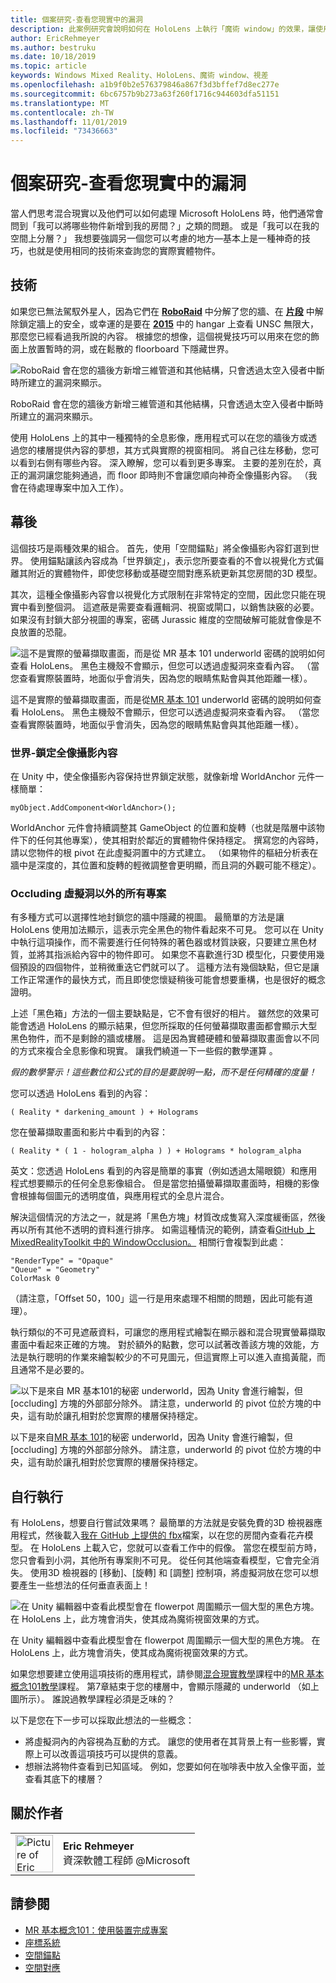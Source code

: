 ```yaml
---
title: 個案研究-查看您現實中的漏洞
description: 此案例研究會說明如何在 HoloLens 上執行「魔術 window」的效果，讓使用者可以在背景牆後方、樓層下，以及在其實際環境內的虛擬空缺中查看。
author: EricRehmeyer
ms.author: bestruku
ms.date: 10/18/2019
ms.topic: article
keywords: Windows Mixed Reality、HoloLens、魔術 window、視差
ms.openlocfilehash: a1b9f0b2e576379846a867f3d3bffef7d8ec277e
ms.sourcegitcommit: 6bc6757b9b273a63f260f1716c944603dfa51151
ms.translationtype: MT
ms.contentlocale: zh-TW
ms.lasthandoff: 11/01/2019
ms.locfileid: "73436663"
---
```

# <a name="case-study---looking-through-holes-in-your-reality"></a>個案研究-查看您現實中的漏洞

當人們思考混合現實以及他們可以如何處理 Microsoft HoloLens 時，他們通常會問到「我可以將哪些物件新增到我的房間？」之類的問題。 或是「我可以在我的空間上分層？」 我想要強調另一個您可以考慮的地方—基本上是一種神奇的技巧，也就是使用相同的技術來查詢您的實際實體物件。

## <a name="the-tech"></a>技術

如果您已無法駕馭外星人，因為它們在 **[RoboRaid](https://www.youtube.com/watch?v=Hf9qkURqtbM)** 中分解了您的牆、在 **[片段](case-study-creating-an-immersive-experience-in-fragments.md)** 中解除鎖定牆上的安全，或幸運的是要在 **[2015](https://www.youtube.com/watch?v=QDw5QjDtFy8)** 中的 hangar 上查看 UNSC 無限大，那麼您已經看過我所說的內容。 根據您的想像，這個視覺技巧可以用來在您的飾面上放置暫時的洞，或在鬆散的 floorboard 下隱藏世界。

![RoboRaid 會在您的牆後方新增三維管道和其他結構，只會透過太空入侵者中斷時所建立的漏洞來顯示。](images/roboraid-640px.png)

RoboRaid 會在您的牆後方新增三維管道和其他結構，只會透過太空入侵者中斷時所建立的漏洞來顯示。

使用 HoloLens 上的其中一種獨特的全息影像，應用程式可以在您的牆後方或透過您的樓層提供內容的夢想，其方式與實際的視窗相同。 將自己往左移動，您可以看到右側有哪些內容。 深入瞭解，您可以看到更多專案。 主要的差別在於，真正的漏洞讓您能夠通過，而 floor 即時則不會讓您順向神奇全像攝影內容。 （我會在待處理專案中加入工作）。

## <a name="behind-the-scenes"></a>幕後

這個技巧是兩種效果的組合。 首先，使用「空間錨點」將全像攝影內容釘選到世界。 使用錨點讓該內容成為「世界鎖定」，表示您所要查看的不會以視覺化方式偏離其附近的實體物件，即使您移動或基礎空間對應系統更新其您房間的3D 模型。

其次，這種全像攝影內容會以視覺化方式限制在非常特定的空間，因此您只能在現實中看到整個洞。 這遮蔽是需要查看邏輯洞、視窗或閘口，以銷售訣竅的必要。 如果沒有封鎖大部分視圖的專案，密碼 Jurassic 維度的空間破解可能就會像是不良放置的恐龍。

![這不是實際的螢幕擷取畫面，而是從 MR 基本 101 underworld 密碼的說明如何查看 HoloLens。 黑色主機殼不會顯示，但您可以透過虛擬洞來查看內容。 （當您查看實際裝置時，地面似乎會消失，因為您的眼睛焦點會與其他距離一樣）。](images/origamiholecomposited-640px.png)

這不是實際的螢幕擷取畫面，而是從[MR 基本 101](holograms-101.md) underworld 密碼的說明如何查看 HoloLens。 黑色主機殼不會顯示，但您可以透過虛擬洞來查看內容。 （當您查看實際裝置時，地面似乎會消失，因為您的眼睛焦點會與其他距離一樣）。

### <a name="world-locking-holographic-content"></a>世界-鎖定全像攝影內容

在 Unity 中，使全像攝影內容保持世界鎖定狀態，就像新增 WorldAnchor 元件一樣簡單：

```
myObject.AddComponent<WorldAnchor>();
```

WorldAnchor 元件會持續調整其 GameObject 的位置和旋轉（也就是階層中該物件下的任何其他專案），使其相對於鄰近的實體物件保持穩定。 撰寫您的內容時，請以您物件的根 pivot 在此虛擬洞置中的方式建立。 （如果物件的樞紐分析表在牆中是深度的，其位置和旋轉的輕微調整會更明顯，而且洞的外觀可能不穩定）。

### <a name="occluding-everything-but-the-virtual-hole"></a>Occluding 虛擬洞以外的所有專案

有多種方式可以選擇性地封鎖您的牆中隱藏的視圖。 最簡單的方法是讓 HoloLens 使用加法顯示，這表示完全黑色的物件看起來不可見。 您可以在 Unity 中執行這項操作，而不需要進行任何特殊的著色器或材質訣竅，只要建立黑色材質，並將其指派給內容中的物件即可。 如果您不喜歡進行3D 模型化，只要使用幾個預設的四個物件，並稍微重迭它們就可以了。 這種方法有幾個缺點，但它是讓工作正常運作的最快方式，而且即使您懷疑稍後可能會想要重構，也是很好的概念證明。

上述「黑色箱」方法的一個主要缺點是，它不會有很好的相片。 雖然您的效果可能會透過 HoloLens 的顯示結果，但您所採取的任何螢幕擷取畫面都會顯示大型黑色物件，而不是剩餘的牆或樓層。 這是因為實體硬體和螢幕擷取畫面會以不同的方式來複合全息影像和現實。 讓我們繞道一下一些假的數學運算 。

*假的數學警示！這些數位和公式的目的是要說明一點，而不是任何精確的度量！*

您可以透過 HoloLens 看到的內容：

```
( Reality * darkening_amount ) + Holograms
```

您在螢幕擷取畫面和影片中看到的內容：

```
( Reality * ( 1 - hologram_alpha ) ) + Holograms * hologram_alpha
```

英文：您透過 HoloLens 看到的內容是簡單的事實（例如透過太陽眼鏡）和應用程式想要顯示的任何全息影像組合。 但是當您拍攝螢幕擷取畫面時，相機的影像會根據每個圖元的透明度值，與應用程式的全息片混合。

解決這個情況的方法之一，就是將「黑色方塊」材質改成隻寫入深度緩衝區，然後再以所有其他不透明的資料進行排序。 如需這種情況的範例，請查看[GitHub 上 MixedRealityToolkit 中的 WindowOcclusion。](https://github.com/Microsoft/MixedRealityToolkit-Unity/blob/htk_release/Assets/HoloToolkit/Common/Shaders/WindowOcclusion.shader) 相關行會複製到此處：

```
"RenderType" = "Opaque"
"Queue" = "Geometry"
ColorMask 0
```

（請注意，「Offset 50，100」這一行是用來處理不相關的問題，因此可能有道理）。

執行類似的不可見遮蔽資料，可讓您的應用程式繪製在顯示器和混合現實螢幕擷取畫面中看起來正確的方塊。 對於額外的點數，您可以試著改善該方塊的效能，方法是執行聰明的作業來繪製較少的不可見圖元，但這實際上可以進入直搗黃龍，而且通常不是必要的。

![以下是來自 MR 基本101的秘密 underworld，因為 Unity 會進行繪製，但 [occluding] 方塊的外部部分除外。 請注意，underworld 的 pivot 位於方塊的中央，這有助於讓孔相對於您實際的樓層保持穩定。](images/underworld-occluded-640px.png)

以下是來自[MR 基本 101](holograms-101.md)的秘密 underworld，因為 Unity 會進行繪製，但 [occluding] 方塊的外部部分除外。 請注意，underworld 的 pivot 位於方塊的中央，這有助於讓孔相對於您實際的樓層保持穩定。

## <a name="do-it-yourself"></a>自行執行

有 HoloLens，想要自行嘗試效果嗎？ 最簡單的方法就是安裝免費的3D 檢視器應用程式，然後載入[我在 GitHub 上提供的 fbx](https://github.com/Microsoft/HolographicAcademy/tree/CaseStudy-MagicWindow/MagicWindow)檔案，以在您的房間內查看花卉模型。 在 HoloLens 上載入它，您就可以查看工作中的假像。 當您在模型前方時，您只會看到小洞，其他所有專案則不可見。 從任何其他端查看模型，它會完全消失。 使用3D 檢視器的 [移動]、[旋轉] 和 [調整] 控制項，將虛擬洞放在您可以想要產生一些想法的任何垂直表面上！

![在 Unity 編輯器中查看此模型會在 flowerpot 周圍顯示一個大型的黑色方塊。 在 HoloLens 上，此方塊會消失，使其成為魔術視窗效果的方式。](images/magicwindowflowerpotineditor.png)

在 Unity 編輯器中查看此模型會在 flowerpot 周圍顯示一個大型的黑色方塊。 在 HoloLens 上，此方塊會消失，使其成為魔術視窗效果的方式。

如果您想要建立使用這項技術的應用程式，請參閱[混合現實教學](tutorials.md)課程中的[MR 基本概念101教學](holograms-101.md)課程。 第7章結束于您的樓層中，會顯示隱藏的 underworld （如上圖所示）。 誰說過教學課程必須是乏味的？

以下是您在下一步可以採取此想法的一些概念：
* 將虛擬洞內的內容視為互動的方式。 讓您的使用者在其背景上有一些影響，實際上可以改善這項技巧可以提供的意義。
* 想辦法將物件查看到已知區域。 例如，您要如何在咖啡表中放入全像平面，並查看其底下的樓層？

## <a name="about-the-author"></a>關於作者

<table style="border-collapse:collapse">
<tr>
<td style="border-style: none" width="60px"><img alt="Picture of Eric Rehmeyer" width="60" height="60" src="images/genericusertile.jpg"></td>
<td style="border-style: none"><b>Eric Rehmeyer</b><br>資深軟體工程師 @Microsoft</td>
</tr>
</table>

## <a name="see-also"></a>請參閱
* [MR 基本概念101：使用裝置完成專案](holograms-101.md)
* [座標系統](coordinate-systems.md)
* [空間錨點](spatial-anchors.md)
* [空間對應](spatial-mapping.md)
